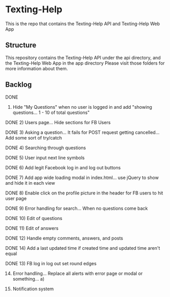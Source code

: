 # Texting-Help

This is the repo that contains the Texting-Help API and Texting-Help Web App

## Structure

This repository contains the Texting-Help API under the api directory, and the Texting-Help Web App in the app directory
Please visit those folders for more information about them.

## Backlog

DONE
1) Hide "My Questions" when no user is logged in and add "showing questions... 1 - 10 of total questions"

DONE
2) Users page... Hide sections for FB Users

DONE
3) Asking a question... It fails for POST request getting cancelled... Add some sort of try/catch

DONE
4) Searching through questions

DONE
5) User input next line symbols

DONE
6) Add legit Facebook log in and log out buttons

DONE
7) Add app wide loading modal in index.html... use jQuery to show and hide it in each view

DONE
8) Enable click on the profile picture in the header for FB users to hit user page

DONE
9) Error handling for search... When no questions come back

DONE
10) Edit of questions

DONE
11) Edit of answers

DONE
12) Handle empty comments, answers, and posts

DONE
14) Add a last updated time if created time and updated time aren't equal

DONE
13) FB log in log out set round edges

14) Error handling... Replace all alerts with error page or modal or something...
  a) 

15) Notification system